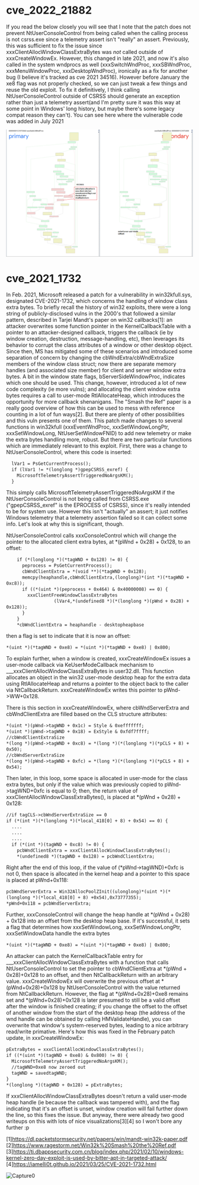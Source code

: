 # cve_2022_21882
If you read the below closely you will see that I note that the patch does not prevent NtUserConsoleControl from being called when the calling process is not csrss.exe since a telemetry assert isn't "really" an assert. Previously, this was sufficient to fix the issue since xxxClientAllocWindowClassExtraBytes was *not* called outside of xxxCreateWindowEx. However, this changed in late 2021, and now it's also called in the system wndprocs as well (xxxSwitchWndProc, xxxSBWndProc, xxxMenuWindowProc, xxxDesktopWndProc), ironically as a fix for another bug (I believe it's tracked as cve 2021 34516). However before January the xe8 flag was not properly checked, so we can just tweak a few things and reuse the old exploit. To fix it definitively, I think calling NtUserConsoleControl outside of CSRSS should generate an exception rather than just a telemetry assert(and I'm pretty sure it was this way at some point in Windows' long history, but maybe there's some legacy compat reason they can't). You can see here where the vulnerable code was added in July 2021

![ScreenShot](https://github.com/jessica0f0116/cve_2022_21882-cve_2021_1732/raw/main/patch0.png)

# cve_2021_1732

In Feb. 2021, Microsoft released a patch for a vulnerability in win32kfull.sys, designated CVE-2021-1732, which concerns the handling of window class extra bytes. To briefly recall the history of win32 exploits, there were a long string of publicly-disclosed vulns in the 2000's that followed a similar pattern, described in Tarjei Mandt's paper on win32 callbacks[1]: an attacker overwrites some function pointer in the KernelCallbackTable with a pointer to an attacker-designed callback, triggers the callback (ie by window creation, destruction, message-handling, etc), then leverages its behavior to corrupt the class attributes of a window or other desktop object. Since then, MS has mitigated some of these scenarios and introduced some separation of concern by changing the cbWndExtra/cbWndExtraSize members of the window class struct; now there are separate memory handles (and associated size member) for client and server window extra bytes. A bit in the window state flags, bServerSideWindowProc, indicates which one should be used. This change, however, introduced a lot of new code complexity (ie more vulns); and allocating the client window extra bytes requires a call to user-mode RtlAllocateHeap, which introduces the opportunity for more callback shenanigans. The "Smash the Ref" paper is a really good overview of how this can be used to mess with reference counting in a lot of fun ways[2]. But there are plenty of other possibilities and this vuln presents one of them. This patch made changes to several functions in win32kfull (xxxEventWndProc, xxxSetWindowLongPtr, xxxSetWindowLong, NtUserSetWindowFNID) to add new telemetry or make the extra bytes handling more, robust. But there are two particular functions which are immediately relevant to this exploit. First, there was a change to NtUserConsoleControl, where this code is inserted:

```
  lVar1 = PsGetCurrentProcess();
  if (lVar1 != *(longlong *)gpepCSRSS_exref) {
    MicrosoftTelemetryAssertTriggeredNoArgsKM();
  }
```
  
This simply calls MicrosoftTelemetryAssertTriggeredNoArgsKM if the NtUserConsoleControl is not being called from CSRSS.exe ("gpepCSRSS_exref" is the EPROCESS of CSRSS), since it's really intended to be for system use. However this isn't "actually" an assert; it just notifies Windows telemetry that a telemetry assertion failed so it can collect some info. Let's look at why this is significant, though.

NtUserConsoleControl calls xxxConsoleControl which will change the pointer to the allocated client extra bytes, at \*(pWnd + 0x28) + 0x128, to an offset:

```
    if (*(longlong *)(*tagWND + 0x128) != 0) {
      peprocess = PsGetCurrentProcess();
      cbWndClientExtra = *(void **)(*tagWND + 0x128);
      memcpy(heaphandle,cbWndClientExtra,(longlong)*(int *)(*tagWND + 0xc8));
      if ((*(uint *)(peprocess + 0x464) & 0x40000008) == 0) {
        xxxClientFreeWindowClassExtraBytes
                  (lVar4,*(undefined8 *)(*(longlong *)(pWnd + 0x28) + 0x128));
      }
    }
    *cbWndClientExtra = heaphandle - desktopheapbase
```

then a flag is set to indicate that it is now an offset:

```
*(uint *)(*tagWND + 0xe8) = *(uint *)(*tagWND + 0xe8) | 0x800;
```

To explain further, when a window is created, xxxCreateWindowEx issues a user-mode callback via KeUserModeCallback mechanism to \_\_\_xxxClientAllocWindowClassExtraBytes in user32.dll. This function allocates an object in the win32 user-mode desktop heap for the extra data using RtlAllocateHeap and returns a pointer to the object back to the caller via NtCallbackReturn. xxxCreateWindowEx writes this pointer to pWnd->WW+0x128.

There is this section in xxxCreateWindowEx, where cbWndServerExtra and cbWndClientExtra are filled based on the CLS structure attributes:

```
*(uint *)(pWnd->tagWND + 0x1c) = Style & 0xefffffff;
*(uint *)(pWnd->tagWND + 0x18) = ExStyle & 0xfdf7ffff;
//cbWndClientExtraSize
*(long *)(pWnd->tagWND + 0xc8) = *(long *)(*(longlong *)(*pCLS + 8) + 0x50);
//cbWndServerExtraSize
*(long *)(pWnd->tagWND + 0xfc) = *(long *)(*(longlong *)(*pCLS + 8) + 0x54);
```

Then later, in this loop, some space is allocated in user-mode for the class extra bytes, but only if the value which was previously copied to pWnd->tagWND+0xfc is equal to 0; then, the return value of xxxClientAllocWindowClassExtraBytes(), is placed at \*(pWnd + 0x28) + 0x128:

```
//if tagCLS->cbWndServerExtraSize == 0
if (*(int *)(*(longlong *)(*local_418[0] + 8) + 0x54) == 0) {
  ....
  ....
  ....
  if (*(int *)(tagWND + 0xc8) != 0) {
    pcbWndClientExtra = xxxClientAllocWindowClassExtraBytes();
    *(undefined8 *)(tagWND + 0x128) = pcbWndClientExtra;
```

Right after the end of this loop, if the value of (\*pWnd->tagWND)+0xfc is not 0, then space is allocated in the kernel heap and a pointer to this space is placed at pWnd+0x118:

```
pcbWndServerExtra = Win32AllocPoolZInit((ulonglong)*(uint *)(*(longlong *)(*local_418[0] + 8) +0x54),0x73777355);
*pWnd+0x118 = pcbWndServerExtra;
```

Further, xxxConsoleControl will change the heap handle at \*(pWnd + 0x28) + 0x128 into an offset from the desktop heap base. If it's successful, it sets a flag that determines how xxxSetWindowLong, xxxSetWindowLongPtr, xxxSetWindowData handle the extra bytes

```
*(uint *)(*tagWND + 0xe8) = *(uint *)(*tagWND + 0xe8) | 0x800;
```

An attacker can patch the KernelCallbackTable entry for \_\_\_xxxClientAllocWindowClassExtraBytes with a function that calls NtUserConsoleControl to set the pointer to cbWndClientExtra at \*(pWnd + 0x28)+0x128 to an offset, and then NtCallbackReturn with an arbitrary value. xxxCreateWindowEx will overwrite the previous offset at \*(pWnd+0x28)+0x128 by NtUserConsoleControl with the value returned from NtCallbackReturn. However, the flag at \*(pWnd+0x28)+0xe8 remains set and \*(pWnd+0x28)+0x128 is later presumed to still be a valid offset after the window is finished creating; if you change the offset to the offset of another window from the start of the desktop heap (the address of the wnd handle can be obtained by calling HMValidateHandle), you can overwrite that window's system-reserved bytes, leading to a nice arbitrary read/write primative. Here's how this was fixed in the February patch update, in xxxCreateWindowEx:

```
pExtraBytes = xxxClientAllocWindowClassExtraBytes();
if ((*(uint *)(tagWND + 0xe8) & 0x800) != 0) {
  MicrosoftTelemetryAssertTriggeredNoArgsKM();
  //tagWND+0xe8 now zeroed out
  tagWND = savedtagWND;
}
*(longlong *)(tagWND + 0x128) = pExtraBytes;
```

If xxxClientAllocWindowClassExtraBytes doesn't return a valid user-mode heap handle (ie because the callback was tampered with), and the flag indicating that it's an offset is unset, window creation will fail further down the line, so this fixes the issue. But anyway, there were already two good writeups on this with lots of nice visualizations[3][4] so I won't bore any further :p

[1]https://dl.packetstormsecurity.net/papers/win/mandt-win32k-paper.pdf
[2]https://www.ragestorm.net/Win32k%20Smash%20the%20Ref.pdf
[3]https://ti.dbappsecurity.com.cn/blog/index.php/2021/02/10/windows-kernel-zero-day-exploit-is-used-by-bitter-apt-in-targeted-attack/
[4]https://iamelli0t.github.io/2021/03/25/CVE-2021-1732.html

![Capture0](https://user-images.githubusercontent.com/72535217/113786008-49483900-9706-11eb-9bb6-c7f1b6cbadb4.PNG)
